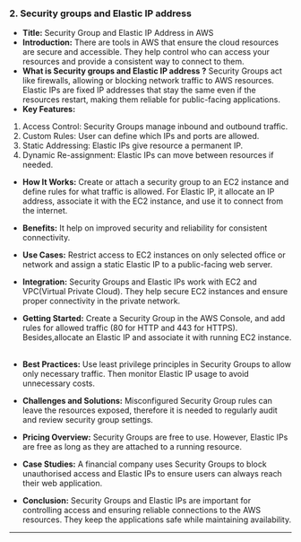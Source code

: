 ### 2. Security groups and Elastic IP address


* **Title:** Security Group and Elastic IP Address in AWS
&nbsp;
* **Introduction:**
There are tools in AWS that ensure the cloud resources are secure and accessible. They help control who can access your resources and provide a consistent way to connect to them.
&nbsp;
* **What is Security groups and Elastic IP address ?**
Security Groups act like firewalls, allowing or blocking network traffic to AWS resources.
Elastic IPs are fixed IP addresses that stay the same even if the resources restart, making them reliable for public-facing applications.
&nbsp;
* **Key Features:**
1. Access Control: Security Groups manage inbound and outbound traffic.
2. Custom Rules: User can define which IPs and ports are allowed.
3. Static Addressing: Elastic IPs give resource a permanent IP.
4. Dynamic Re-assignment: Elastic IPs can move between resources if needed.
&nbsp;
* **How It Works:**
Create or attach a security group to an EC2 instance and define rules for what traffic is allowed. For Elastic IP, it allocate an IP address, associate it with the EC2 instance, and use it to connect from the internet.
&nbsp;
* **Benefits:**
It help on improved security and reliability for consistent connectivity.
&nbsp;
* **Use Cases:**
Restrict access to EC2 instances on only selected office or network and assign a static Elastic IP to a public-facing web server.
&nbsp;

* **Integration:**
Security Groups and Elastic IPs work with EC2 and VPC(Virtual Private Cloud). They help secure EC2 instances and ensure proper connectivity in the private network.
&nbsp;
* **Getting Started:**
Create a Security Group in the AWS Console, and add rules for allowed traffic (80 for HTTP and 443 for HTTPS). Besides,allocate an Elastic IP and associate it with running EC2 instance.
&nbsp;
* **Best Practices:**
Use least privilege principles in Security Groups to allow only necessary traffic. Then monitor Elastic IP usage to avoid unnecessary costs.
&nbsp;
* **Challenges and Solutions:**
Misconfigured Security Group rules can leave the resources exposed, therefore it is needed to regularly audit and review security group settings.
&nbsp;
* **Pricing Overview:**
Security Groups are free to use. However, Elastic IPs are free as long as they are attached to a running resource.
&nbsp;
* **Case Studies:**
A financial company uses Security Groups to block unauthorised access and Elastic IPs to ensure users can always reach their web application.
&nbsp;
* **Conclusion:**
Security Groups and Elastic IPs are important for controlling access and ensuring reliable connections to the AWS resources. They keep the applications safe while maintaining availability.
***